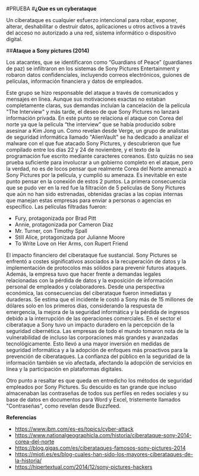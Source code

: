 #PRUEBA
#**¿Que es un cyberataque**

Un ciberataque es cualquier esfuerzo intencional para robar, exponer, alterar, deshabilitar o destruir datos, aplicaciones u otros activos a través del acceso no autorizado a una red, sistema informático o dispositivo digital.

##**Ataque a Sony pictures (2014)**

Los atacantes, que se identificaron como “Guardians of Peace” (guardianes de paz) se infiltraron en los sistemas de Sony Pictures Entertainment y robaron datos confidenciales, incluyendo correos electrónicos, guiones de películas, información financiera y datos de empleados.

Este grupo se hizo responsable del ataque a través de comunicados y mensajes en línea. Aunque sus motivaciones exactas no estaban completamente claras, sus demandas incluían la cancelación de la película "The Interview" y más tarde, el deseo de que Sony Pictures no lanzará información privada. En este punto se relaciona el ataque con Corea del norte ya que la película “the interview” que se había producido sobre asesinar a Kim Jong un.
Como revelan desde Verge, un grupo de analistas de seguridad informática llamado "AlienVault" se ha dedicado a analizar el malware con el que fue atacado Sony Pictures, y descubrieron que fue compilado entre los días 22 y 24 de noviembre, y el texto de la programación fue escrito mediante caracteres coreanos. Esto quizás no sea prueba suficiente para involucrar a un gobierno completo en el ataque, pero la verdad, no es de locos pensar que realmente Corea del Norte amenazó a Sony Pictures por la película, y cumplió su amenaza. Es inevitable en este punto pensar en la conexión de estos 2 puntos.
La primera consecuencia que se pudo ver en la red fue la filtración de 5 películas de Sony Pictures que aún no han sido estrenadas, obtenidas gracias a las copias internas que manejan estas empresas para enviar a personas o agencias en específico. Las películas filtradas fueron:
-	Fury, protagonizada por Brad Pitt
-	Annie, protagonizada por Cameron Diaz
-	Mr. Turner, con Timothy Spall
-	Still Alice, protagonizada por Julianne Moore
-	To Write Love on Her Arms, con Rupert Friend
  
El impacto financiero del ciberataque fue sustancial. Sony Pictures se enfrentó a costes significativos asociados a la recuperación de datos y la implementación de protocolos más sólidos para prevenir futuros ataques. Además, la empresa tuvo que hacer frente a demandas legales relacionadas con la pérdida de datos y la exposición de información personal de empleados y colaboradores.
Desde una perspectiva económica, las consecuencias del ciberataque fueron inmediatas y duraderas. Se estima que el incidente le costó a Sony más de 15 millones de dólares solo en los primeros días, considerando la respuesta de emergencia, la mejora de la seguridad informática y la pérdida de ingresos debido a la interrupción de las operaciones comerciales.
En el sector el ciberataque a Sony tuvo un impacto duradero en la percepción de la seguridad cibernética. Las empresas de todo el mundo tomaron nota de la vulnerabilidad de incluso las corporaciones más grandes y avanzadas tecnológicamente. Esto llevó a una mayor inversión en medidas de seguridad informática y a la adopción de enfoques más proactivos para la prevención de ciberataques. La confianza del público en la seguridad de la información también se vio afectada, afectando la adopción de servicios en línea y la participación en plataformas digitales.

Otro punto a resaltar es que queda en entredicho los métodos de seguridad empleados por Sony Pictures. Su descuido es tan grande que incluso almacenaban las contraseñas de todos sus perfiles en redes sociales y su base de datos en documentos para Word y Excel, tristemente llamados "Contraseñas", como revelan desde Buzzfeed.

**Referencias**

- https://www.ibm.com/es-es/topics/cyber-attack
- https://www.nationalgeographicla.com/historia/ciberataque-sony-2014-corea-del-norte
- https://blog.gigas.com/es/ciberataques-famosos-sony-pictures-2014
- https://mioti.es/es/blog-cuales-han-sido-los-mayores-ciberataques-de-la-historia/
- https://hipertextual.com/2014/12/sony-pictures-hackers
